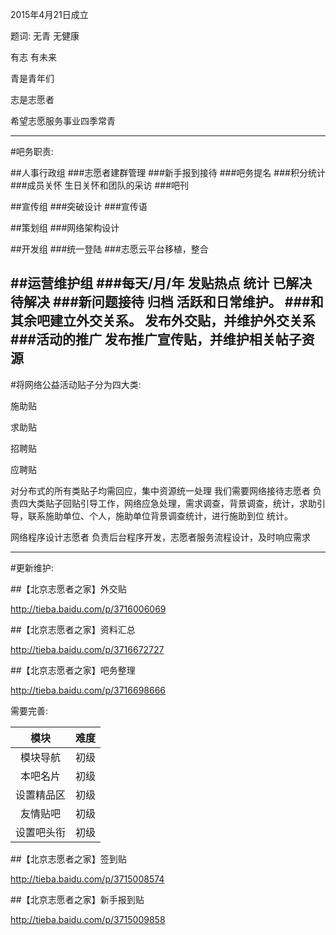2015年4月21日成立

题词:
无青 无健康

有志 有未来

青是青年们

志是志愿者

希望志愿服务事业四季常青

------

#吧务职责:

##人事行政组
###志愿者建群管理
###新手报到接待
###吧务提名
###积分统计
###成员关怀
生日关怀和团队的采访
###吧刊

##宣传组
###突破设计
###宣传语

##策划组
###网络架构设计

##开发组
###统一登陆
###志愿云平台移植，整合

##运营维护组
###每天/月/年 发贴热点 统计 已解决 待解决
###新问题接待 归档 活跃和日常维护。
###和其余吧建立外交关系。
发布外交贴，并维护外交关系
###活动的推广
发布推广宣传贴，并维护相关帖子资源
------

#将网络公益活动贴子分为四大类:

施助贴

求助贴

招聘贴

应聘贴

对分布式的所有类贴子均需回应，集中资源统一处理
我们需要网络接待志愿者 负责四大类贴子回贴引导工作，网络应急处理，需求调查，背景调查，统计，求助引导，联系施助单位、个人，施助单位背景调查统计，进行施助到位 统计。

网络程序设计志愿者 负责后台程序开发，志愿者服务流程设计，及时响应需求

------

#更新维护:

##【北京志愿者之家】外交贴 

http://tieba.baidu.com/p/3716006069

##【北京志愿者之家】资料汇总 

http://tieba.baidu.com/p/3716672727

##【北京志愿者之家】吧务整理

http://tieba.baidu.com/p/3716698666


需要完善:

|模块|难度|
|:------:|:------:|
|模块导航|初级|
|本吧名片|初级|
|设置精品区|初级|
|友情贴吧|初级|
|设置吧头衔|初级|

##【北京志愿者之家】签到贴 

http://tieba.baidu.com/p/3715008574

##【北京志愿者之家】新手报到贴 

http://tieba.baidu.com/p/3715009858
